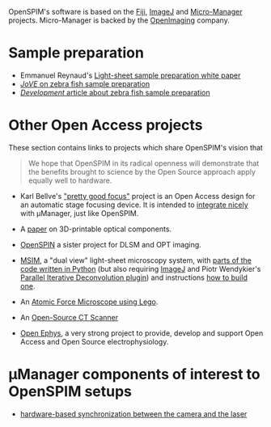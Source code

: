 ---
---
OpenSPIM's software is based on the [Fiji](http://fiji.sc/),
[ImageJ](http://imagej.net) and
[Micro-Manager](http://micro-manager.org) projects. Micro-Manager is
backed by the [OpenImaging](https://open-imaging.com/) company.

# Sample preparation

  - Emmanuel Reynaud's [Light-sheet sample preparation white
    paper](http://www2.bioch.ox.ac.uk/microngroup/resources/lightsheet_sample_prep.pdf)
  - [*JoVE* on zebra fish sample
    preparation](http://www.jove.com/video/51119/multilayer-mounting-for-long-term-light-sheet-microscopy-of-zebrafish)
  - [*Development* article about zebra fish sample
    preparation](http://dev.biologists.org/content/139/17/3242.abstract)

# Other Open Access projects

These section contains links to projects which share OpenSPIM's vision
that

> We hope that OpenSPIM in its radical openness will demonstrate that
> the benefits brought to science by the Open Source approach apply
> equally well to hardware.

  - Karl Bellve's ["pretty good
    focus"](https://github.com/kbellve/pgFocus) project is an Open
    Access design for an automatic stage focusing device. It is intended
    to [integrate nicely](http://micro-manager.org/wiki/PgFocus) with
    µManager, just like OpenSPIM.

<!-- end list -->

  - A
    [paper](http://www.plosone.org/article/info%3Adoi%2F10.1371%2Fjournal.pone.0059840)
    on 3D-printable optical components.

<!-- end list -->

  - [OpenSPIN](https://sites.google.com/site/openspinmicroscopy/) a
    sister project for DLSM and OPT imaging.

<!-- end list -->

  - [MSIM](http://code.google.com/p/msim/), a "dual view" light-sheet
    microscopy system, with [parts of the code written in
    Python](http://code.google.com/p/msim/source/browse/) (but also
    requiring [ImageJ](http://imagej.net/) and Piotr Wendykier's
    [Parallel Iterative Deconvolution
    plugin](http://sites.google.com/site/piotrwendykier/software/deconvolution/paralleliterativedeconvolution))
    and instructions [how to build
    one](http://code.google.com/p/msim/wiki/Building_your_own_MSIM).

<!-- end list -->

  - An [Atomic Force Microscope using
    Lego](http://mcise.uri.edu/park/MNEL/legoafm/index.html).

<!-- end list -->

  - An [Open-Source CT
    Scanner](http://makezine.com/magazine/make-38-cameras-and-av/open-source-ct-scanner/)

<!-- end list -->

  - [Open Ephys](http://www.open-ephys.org/), a very strong project to
    provide, develop and support Open Access and Open Source
    electrophysiology.

# µManager components of interest to OpenSPIM setups

  - [hardware-based synchronization between the camera and the
    laser](http://valelab.ucsf.edu/~MM/MMwiki/index.php/Hardware-based_synchronization)
